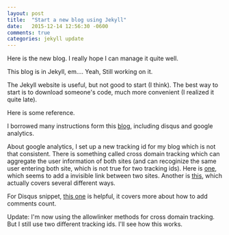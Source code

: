 ```yaml
---
layout: post
title:  "Start a new blog using Jekyll"
date:   2015-12-14 12:56:30 -0600
comments: true
categories: jekyll update
---
```

Here is the new blog. I really hope I can manage it quite well.

This blog is in Jekyll, em.... Yeah, Still working on it.

The Jekyll website is useful, but not good to start (I think). The best way to start is to download someone's code, much more convenient (I realized it quite late).

Here is some reference.

I borrowed many instructions form this [blog](http://joshualande.com/jekyll-github-pages-poole/), including disqus and google analytics.

About google analytics, I set up a new tracking id for my blog which is not that consistent. There is something called cross domain tracking which can aggregate the user information of both sites (and can recoginize the same user entering both site, which is not true for two tracking ids). Here is [one](https://support.google.com/analytics/answer/1034342?hl=en), which seems to add a invisible link between two sites. Another is [this](https://www.optimizesmart.com/cross-domain-tracking-in-universal-analytics-demystified/), which actually covers several different ways.

For Disqus snippet, [this one](http://www.perfectlyrandom.org/2014/06/29/adding-disqus-to-your-jekyll-powered-github-pages/index.html#disqus_thread) is helpful, it covers more about how to add comments count.

Update: I'm now using the allowlinker methods for cross domain tracking. But I still use two different tracking ids. I'll see how this works.

